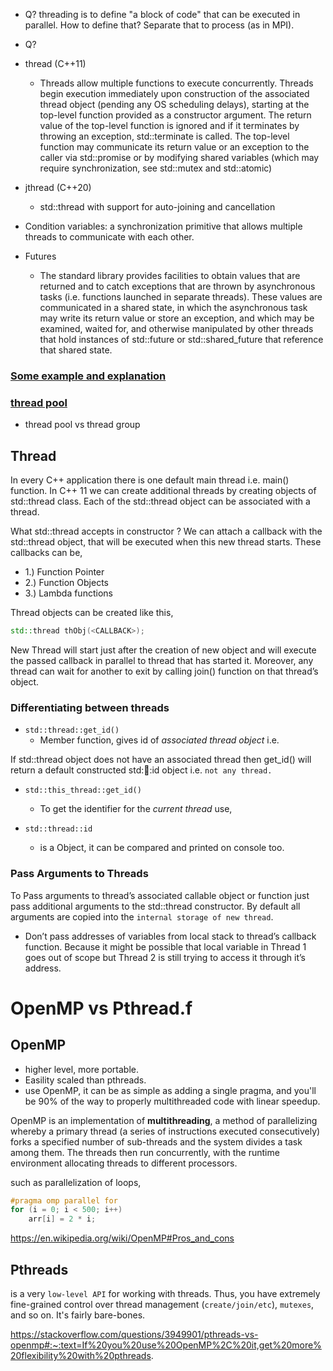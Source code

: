 - Q? threading is to define "a block of code" that can be executed in parallel. How to define that? Separate that to process (as in MPI).

- Q?

- thread (C++11)
  - Threads allow multiple functions to execute concurrently. Threads begin execution immediately upon construction of the associated thread
  object (pending any OS scheduling delays), starting at the top-level function provided as a constructor argument. 
  The return value of the top-level function is ignored and if it terminates by throwing an exception, std::terminate is called. 
  The top-level function may communicate its return value or an exception to the caller via std::promise or by modifying shared variables
  (which may require synchronization, see std::mutex and std::atomic)

- jthread (C++20)
  - std::thread with support for auto-joining and cancellation

- Condition variables: a synchronization primitive that allows multiple threads to communicate with each other.
- Futures
  - The standard library provides facilities to obtain values that are returned and to catch exceptions that are thrown by asynchronous tasks
(i.e. functions launched in separate threads). 
These values are communicated in a shared state, in which the asynchronous task may write its return value or store an exception,
and which may be examined, waited for, and otherwise manipulated by other threads that hold instances of std::future
or std::shared_future that reference that shared state.

### [Some example and explanation](https://www.boost.org/doc/libs/1_72_0/doc/html/thread/synchronization.html#thread.synchronization.condvar_ref)

### [thread pool](https://en.wikipedia.org/wiki/Thread_pool)
- thread pool vs thread group

## Thread
In every C++ application there is one default main thread i.e. main() function. In C++ 11 we can create additional threads by creating objects of std::thread class.
Each of the std::thread object can be associated with a thread.
[](https://thispointer.com/c-11-multithreading-part-1-three-different-ways-to-create-threads/)

What std::thread accepts in constructor ?
We can attach a callback with the std::thread object, that will be executed when this new thread starts. These callbacks can be,

- 1.) Function Pointer
- 2.) Function Objects
- 3.) Lambda functions

Thread objects can be created like this,
```cpp
std::thread thObj(<CALLBACK>);
```
New Thread will start just after the creation of new object and will execute the passed callback in parallel to thread that has started it. Moreover, any thread can wait for another to exit by calling join() function on that thread’s object.


### Differentiating between threads

- `std::thread::get_id()`
  - Member function, gives id of _associated thread object_ i.e.

If std::thread object does not have an associated thread then get_id() will return a default constructed std::thread::id object i.e. ``not any thread.``

- `std::this_thread::get_id()`
  - To get the identifier for the _current thread_ use,

- `std::thread::id`
  - is a Object, it can be compared and printed on console too. 

### Pass Arguments to Threads
To Pass arguments to thread’s associated callable object or function just pass additional arguments to the std::thread constructor. By default all arguments are copied into the `internal storage of new thread`.

- Don’t pass addresses of variables from local stack to thread’s callback function. Because it might be possible that local variable in Thread 1 goes out of scope but Thread 2 is still trying to access it through it’s address.


# OpenMP vs Pthread.f
## OpenMP 
* higher level, more portable. 
* Easility scaled than pthreads.
* use OpenMP, it can be as simple as adding a single pragma, and you'll be 90% of the way to properly multithreaded code with linear speedup. 

OpenMP is an implementation of __multithreading__, a method of parallelizing whereby a primary thread (a series of instructions executed consecutively) forks a specified number of sub-threads and the system divides a task among them. The threads then run concurrently, with the runtime environment allocating threads to different processors.


such as parallelization of loops, 
```C++
#pragma omp parallel for
for (i = 0; i < 500; i++)
    arr[i] = 2 * i;
```

https://en.wikipedia.org/wiki/OpenMP#Pros_and_cons

## Pthreads
is a very `low-level API` for working with threads. Thus, you have extremely fine-grained control over thread management (`create/join/etc`), `mutexes`, and so on. It's fairly bare-bones.

https://stackoverflow.com/questions/3949901/pthreads-vs-openmp#:~:text=If%20you%20use%20OpenMP%2C%20it,get%20more%20flexibility%20with%20pthreads.
